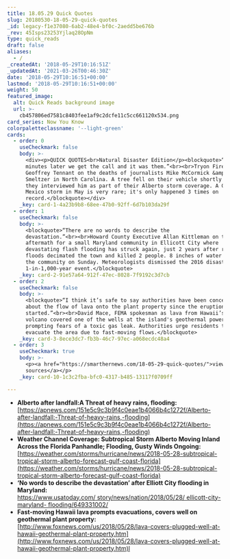 ```yaml
---
title: 18.05.29 Quick Quotes
slug: 20180530-18-05-29-quick-quotes
_id: legacy-f1e37080-6ab2-48e4-bf0c-2aedd5be676b
_rev: 45Isps23253Yjlaq28OpNm
type: quick_reads
draft: false
aliases:
  - /
_createdAt: '2018-05-29T10:16:51Z'
_updatedAt: '2021-03-26T00:46:30Z'
date: '2018-05-29T10:16:51+00:00'
lastmod: '2018-05-29T10:16:51+00:00'
weight: 50
featured_image:
  alt: Quick Reads background image
  url: >-
    cb457806ed7581c8403fee1af9c2dcfe11c5cc661120x534.png
card_series: Now You Know
colorpaletteclassname: '--light-green'
cards:
  - order: 0
    useCheckmark: false
    body: >-
      <div><p>QUICK QUOTES<br>Natural Disaster Edition</p><blockquote>“Ten
      minutes later we get the call and it was them.”<br><br>Tryon Fire Chief
      Geoffrey Tennant on the deaths of journalists Mike McCormick &amp; Aaron
      Smeltzer in North Carolina. A tree fell on their vehicle shortly after
      they interviewed him as part of their Alberto storm coverage. A Gulf of
      Mexico storm in May is very rare; it's only happened 3 times on
      record.</blockquote></div>
    _key: card-1-4a23b9b8-68ee-47b0-92ff-6d7b103da29f
  - order: 1
    useCheckmark: false
    body: >-
      <blockquote>“There are no words to describe the
      devastation.”<br><br>Howard County Executive Allan Kittleman on the
      aftermath for a small Maryland community in Ellicott City where
      devastating flash flooding has struck again, just 2 years after raging
      floods decimated the town and killed 2 people. 8 inches of water pounded
      the community on Sunday. Meteorologists dismissed the 2016 disaster as a
      1-in-1,000-year event.</blockquote>
    _key: card-2-91e57a64-912f-47ec-8028-7f9192c3d7cb
  - order: 2
    useCheckmark: false
    body: >-
      <blockquote>“I think it’s safe to say authorities have been concerned
      about the flow of lava onto the plant property since the eruption
      started.”<br><br>David Mace, FEMA spokesman as lava from Hawaii’s Kilauea
      volcano covered one of the wells at the island's geothermal power plant,
      prompting fears of a toxic gas leak. Authorities urge residents to
      evacuate the area due to fast-moving flows.</blockquote>
    _key: card-3-8ece3dc7-fb3b-46c7-97ec-a068ecdc48a4
  - order: 3
    useCheckmark: true
    body: >-
      <p><a href="https://smarthernews.com/18-05-29-quick-quotes/">view
      sources</a></p>
    _key: card-10-1c3c2fba-bfc0-4317-b485-13117f0709ff

---
```

* **Alberto after landfall:A Threat of heavy rains, flooding:**  
[https://apnews.com/151e5c9c3b9f4c0eae1b4066b4c1272f/Alberto-after-landfall:-Threat-of-heavy-rains,-flooding](https://apnews.com/151e5c9c3b9f4c0eae1b4066b4c1272f/Alberto-after-landfall:-Threat-of-heavy-rains,-flooding)
* **Weather Channel Coverage: Subtropical Storm Alberto Moving Inland Across the Florida Panhandle; Flooding, Gusty Winds Ongoing:**  
[https://weather.com/storms/hurricane/news/2018-05-28-subtropical-tropical-storm-alberto-forecast-gulf-coast-florida](https://weather.com/storms/hurricane/news/2018-05-28-subtropical-tropical-storm-alberto-forecast-gulf-coast-florida)
* **‘No words to describe the devastation’ after Elliott City flooding in Maryland:**  
[https://www.usatoday.com/ story/news/nation/2018/05/28/ ellicott-city-maryland- flooding/649331002/](https://www.usatoday.com/)
* **Fast-moving Hawaii lava prompts evacuations, covers well on geothermal plant property:**  
[http://www.foxnews.com/us/2018/05/28/lava-covers-plugged-well-at-hawaii-geothermal-plant-property.htm](http://www.foxnews.com/us/2018/05/28/lava-covers-plugged-well-at-hawaii-geothermal-plant-property.htm)l